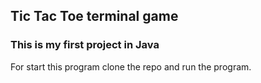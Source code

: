 ## Tic Tac Toe terminal game
### This is my first project in Java

For start this program clone the repo and run the program.